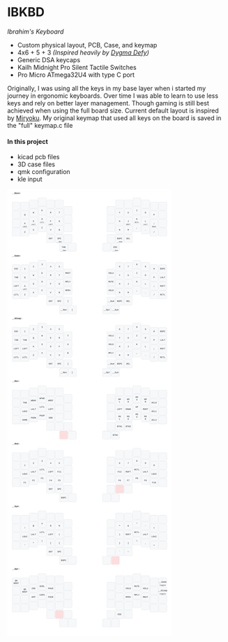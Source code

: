 # IBKBD

_Ibrahim's Keyboard_

- Custom physical layout, PCB, Case, and keymap
- 4x6 + 5 + 3 _(Inspired heavily by [Dygma Defy](https://dygma.com/products/dygma-defy))_
- Generic DSA keycaps
- Kailh Midnight Pro Silent Tactile Switches
- Pro Micro ATmega32U4 with type C port

Originally, I was using all the keys in my base layer when i started my journey in ergonomic keyboards. Over time I was able to learn to use less keys and rely on better layer management. Though gaming is still best achieved when using the full board size. Current default layout is inspired by [Miryoku](https://github.com/manna-harbour/miryoku). My original keymap that used all keys on the board is saved in the "full" keymap.c file

#### In this project

- kicad pcb files
- 3D case files
- qmk configuration
- kle input

![Keymap image](./keymap.svg)
